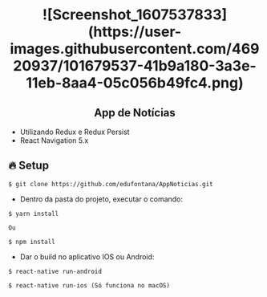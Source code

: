 <h1 align='center'>
  ![Screenshot_1607537833](https://user-images.githubusercontent.com/46920937/101679537-41b9a180-3a3e-11eb-8aa4-05c056b49fc4.png)
</h1>

<h2 align='center'> App de Notícias </h2>

- Utilizando Redux e Redux Persist
- React Navigation 5.x

## :fire: Setup
```
$ git clone https://github.com/edufontana/AppNoticias.git
```

- Dentro da pasta do projeto, executar o comando:

```
$ yarn install 

Ou

$ npm install
```

- Dar o build no aplicativo IOS ou Android:
```
$ react-native run-android

$ react-native run-ios (Só funciona no macOS)
